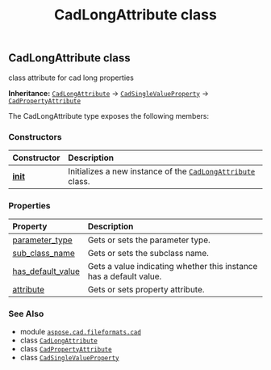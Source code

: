 ﻿---
title: CadLongAttribute class
second_title: Aspose.CAD for Python via .NET API References
description: 
type: docs
weight: 190
url: /python-net/aspose.cad.fileformats.cad/cadlongattribute/
is_root: false
---

## CadLongAttribute class

class attribute for cad long properties



**Inheritance:** [`CadLongAttribute`](/cad/python-net/aspose.cad.fileformats.cad/cadlongattribute) → 
[`CadSingleValueProperty`](/cad/python-net/aspose.cad.fileformats.cad/cadsinglevalueproperty) → 
[`CadPropertyAttribute`](/cad/python-net/aspose.cad.fileformats.cad/cadpropertyattribute)



The CadLongAttribute type exposes the following members:

### Constructors
| Constructor | Description |
| :- | :- |
| [__init__](/cad/python-net/aspose.cad.fileformats.cad/cadlongattribute/__init__/#aspose.cad.fileformats.cad.CadEntityAttribute-aspose.cad.fileformats.cad.cadconsts.CadParameterType-str) | Initializes a new instance of the [`CadLongAttribute`](/cad/python-net/aspose.cad.fileformats.cad/cadlongattribute) class. |


### Properties
| Property | Description |
| :- | :- |
| [parameter_type](/cad/python-net/aspose.cad.fileformats.cad/cadlongattribute/parameter_type) | Gets or sets the parameter type. |
| [sub_class_name](/cad/python-net/aspose.cad.fileformats.cad/cadlongattribute/sub_class_name) | Gets or sets the subclass name. |
| [has_default_value](/cad/python-net/aspose.cad.fileformats.cad/cadlongattribute/has_default_value) | Gets a value indicating whether this instance has a default value. |
| [attribute](/cad/python-net/aspose.cad.fileformats.cad/cadlongattribute/attribute) | Gets or sets property attribute. |



### See Also
* module [`aspose.cad.fileformats.cad`](..)
* class [`CadLongAttribute`](/cad/python-net/aspose.cad.fileformats.cad/cadlongattribute)
* class [`CadPropertyAttribute`](/cad/python-net/aspose.cad.fileformats.cad/cadpropertyattribute)
* class [`CadSingleValueProperty`](/cad/python-net/aspose.cad.fileformats.cad/cadsinglevalueproperty)

